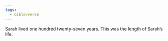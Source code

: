 ```yaml
---
tags:
  - bible/verse
---
```

Sarah lived one hundred twenty-seven years. This was the length of Sarah’s life.